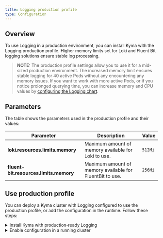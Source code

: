 ```yaml
---
title: Logging production profile
type: Configuration
---
```

## Overview

To use Logging in a production environment, you can install Kyma with the Logging production profile. Higher memory limits set for Loki and Fluent Bit logging solutions ensure stable log processing. 

>**NOTE:** The production profile settings allow you to use it for a mid-sized production environment. The increased memory limit ensures stable logging for 40 active Pods without any encountering any memory issues. If you want to work with more active Pods, or if you notice prolonged querying time, you can increase memory and CPU values by [configuring the Logging chart](/components/logging/#configuration-logging-chart).

## Parameters

The table shows the parameters used in the production profile and their values:

 Parameter  | Description |  Value   | 
|-----------|-------------|----------|
| **loki.resources.limits.memory** | Maximum amount of memory available for Loki to use. | `512Mi` | 
| **fluent-bit.resources.limits.memory** | Maximum amount of memory available for FluentBit to use. |`256Mi`| 

## Use production profile 

You can deploy a Kyma cluster with Logging configured to use the production profile, or add the configuration in the runtime. Follow these steps:

<div tabs>
  <details>
  <summary>
  Install Kyma with production-ready Logging
 </summary>

1. Create a Kubernetes cluster for Kyma installation.

2. Apply an override that forces Logging to use the production profile:

  ```bash
  cat <<EOF | kubectl apply -f -
  ---
  apiVersion: v1
  kind: ConfigMap
  metadata:
    name: monitoring-overrides
    namespace: kyma-installer
    labels:
      installer: overrides
      component: logging
      kyma-project.io/installation: ""
  data:
    loki.resources.limits.memory: "512Mi"
    fluent-bit.resources.limits.memory: "256Mi"
  EOF
  ```
  </details>
  <details>
  <summary>
  Enable configuration in a running cluster
  </summary>

1. Apply an override that forces Logging to use the production profile:

```bash
  cat <<EOF | kubectl apply -f -
  ---
  apiVersion: v1
  kind: ConfigMap
  metadata:
    name: monitoring-overrides
    namespace: kyma-installer
    labels:
      installer: overrides
      component: logging
      kyma-project.io/installation: ""
  data:
    loki.resources.limits.memory: "512Mi"
    fluent-bit.resources.limits.memory: "256Mi"
  EOF
```
2. Run the [cluster update process](/root/kyma/#installation-update-kyma).
  </details>
</div>


